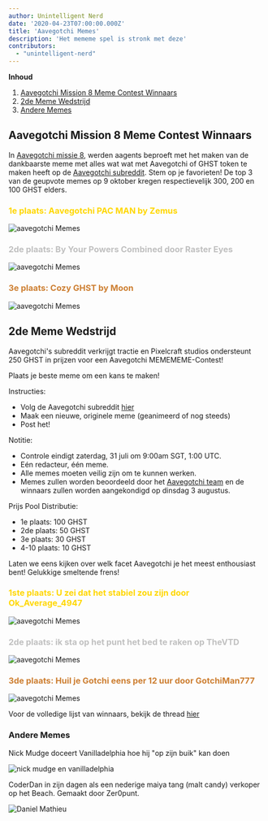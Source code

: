 ```yaml
---
author: Unintelligent Nerd
date: '2020-04-23T07:00:00.000Z'
title: 'Aavegotchi Memes'
description: 'Het mememe spel is stronk met deze'
contributors:
  - "unintelligent-nerd"
---
```


<div class="contentsBox">

**Inhoud**

<ol>
<li><a href=#aavegotchi-mission-8-meme-contest-winners>Aavegotchi Mission 8 Meme Contest Winnaars</a></li>
<li><a href=#2nd-meme-contest>2de Meme Wedstrijd</a></li>
<li><a href=#miscellaneous-memes>Andere Memes</a></li>
</ol>

</div>

## Aavegotchi Mission 8 Meme Contest Winnaars

In [Aavegotchi missie 8](/missions), werden aagents beproeft met het maken van de dankbaarste meme met alles wat wat met Aavegotchi of GHST token te maken heeft op de [Aavegotchi subreddit](https://www.reddit.com/r/Aavegotchi/). Stem op je favorieten! De top 3 van de geupvote memes op 9 oktober kregen respectievelijk 300, 200 en 100 GHST elders.

### <span style="color:gold">1e plaats: Aavegotchi PAC MAN by Zemus</span>

<img class="bodyImage" src="/memes/AavegotchiPACMAN.jpg" alt = "aavegotchi Memes" />

### <span style="color:silver">2de plaats: By Your Powers Combined door Raster Eyes</span>

<img class="bodyImage" src="/memes/byyourpowerscombined.png" alt = "aavegotchi Memes" />

### <span style="color:#cd7f32">3e plaats: Cozy GHST by Moon</span>

<img class="bodyImage" src="/memes/CozyGHST.jpg" alt = "aavegotchi Memes" />

## 2de Meme Wedstrijd

Aavegotchi's subreddit verkrijgt tractie en Pixelcraft studios ondersteunt 250 GHST in prijzen voor een Aavegotchi MEMEMEME-Contest!

Plaats je beste meme om een kans te maken!

Instructies:
* Volg de Aavegotchi subreddit [hier](https://www.reddit.com/r/Aavegotchi/)
* Maak een nieuwe, originele meme (geanimeerd of nog steeds)
* Post het!

Notitie:
* Controle eindigt zaterdag, 31 juli om 9:00am SGT, 1:00 UTC.
* Eén redacteur, één meme.
* Alle memes moeten veilig zijn om te kunnen werken.
* Memes zullen worden beoordeeld door het [Aavegotchi team](/team) en de winnaars zullen worden aangekondigd op dinsdag 3 augustus.

Prijs Pool Distributie:

* 1e plaats: 100 GHST
* 2de plaats: 50 GHST
* 3e plaats: 30 GHST
* 4-10 plaats: 10 GHST

Laten we eens kijken over welk facet Aavegotchi je het meest enthousiast bent! Gelukkige smeltende frens!

### <span style="color:gold">1ste plaats: U zei dat het stabiel zou zijn door Ok_Average_4947</span>

<img class="bodyImage" src="/memes/you-said-it-would-be-stable.jpg" alt = "aavegotchi Memes" />

### <span style="color:silver">2de plaats: ik sta op het punt het bed te raken op TheVTD</span>

<img class="bodyImage" src="/memes/im-about-to-hit-the-bed.jpg" alt = "aavegotchi Memes" />

### <span style="color:#cd7f32">3de plaats: Huil je Gotchi eens per 12 uur door GotchiMan777</span>

<img class="bodyImage" src="/memes/pet-gotchi.png" alt = "aavegotchi Memes" />

Voor de volledige lijst van winnaars, bekijk de thread [hier](https://www.reddit.com/r/Aavegotchi/comments/oxieux/winners_of_the_meme_contest/)

### Andere Memes

Nick Mudge doceert Vanilladelphia hoe hij "op zijn buik" kan doen

<img class="bodyImage" src="/memes/nickmudgeandvan.png" alt = "nick mudge en vanilladelphia" />

CoderDan in zijn dagen als een nederige maiya tang (malt candy) verkoper op het Beach. Gemaakt door Zer0punt.

<img class="bodyImage" src="/memes/daniel-mathieu-maiyatang.png" alt = "Daniel Mathieu" />